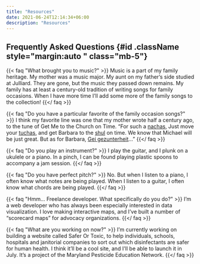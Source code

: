 ```yaml
---
title: "Resources"
date: 2021-06-24T12:14:34+06:00
description: "Resources"
---
```

## Frequently Asked Questions {#id .className style="margin:auto " class="mb-5"}

{{< faq "What brought you to music?" >}}
Music is a part of my family heritage. My mother was a music major. My aunt on my father’s side studied at Julliard. They are gone, but the music they passed down remains. My family has at least a century-old tradition of writing songs for family occasions. When I have more time I’ll add some more of the family songs to the collection!
{{</ faq >}}

{{< faq "Do you have a particular favorite of the family occasion songs?" >}}
I think my favorite line was one that my mother wrote half a century ago, to the tune of Get Me to the Church on Time. “For such a [nachas](https://yiddishwordoftheweek.tumblr.com/post/315848528/naches-%D7%A0%D7%97%D7%AA), Just move your [tuchas](https://www.merriam-webster.com/dictionary/tuchus), and get Barbara to the [shul](https://www.lexico.com/en/definition/shul) on time. We know that Michael will be just great. But as for Barbara, [Gei gezunterheit](https://twitter.com/YiddishProject/status/288319328623943682)…”
{{</ faq >}}

{{< faq "Do you play an instrument?" >}}
I play the guitar, and I plunk on a ukulele or a piano. In a pinch, I can be found playing plastic spoons to accompany a jam session.
{{</ faq >}}

{{< faq "Do you have perfect pitch?" >}}
No. But when I listen to a piano, I often know what notes are being played. When I listen to a guitar, I often know what chords are being played.
{{</ faq >}}

{{< faq "Hmm... Freelance developer. What specifically do you do?" >}}
I’m a web developer who has always been especially interested in data visualization. I love making interactive maps, and I’ve built a number of “scorecard maps” for advocacy organizations.
{{</ faq >}}

{{< faq "What are you working on now?" >}}
I’m currently working on building a website called Safer Or Toxic, to help individuals, schools, hospitals and janitorial companies to sort out which disinfectants are safer for human health. I think it’ll be a cool site, and I'll be able to launch it in July. It’s a project of the Maryland Pesticide Education Network.
{{</ faq >}}
